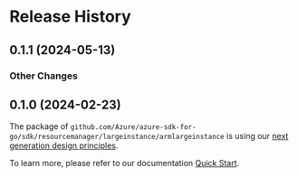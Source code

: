 # Release History

## 0.1.1 (2024-05-13)
### Other Changes


## 0.1.0 (2024-02-23)

The package of `github.com/Azure/azure-sdk-for-go/sdk/resourcemanager/largeinstance/armlargeinstance` is using our [next generation design principles](https://azure.github.io/azure-sdk/general_introduction.html).

To learn more, please refer to our documentation [Quick Start](https://aka.ms/azsdk/go/mgmt).